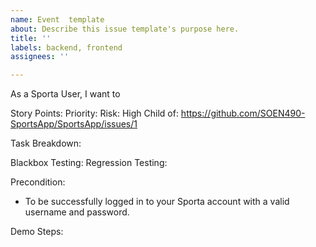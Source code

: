 ```yaml
---
name: Event  template
about: Describe this issue template's purpose here.
title: ''
labels: backend, frontend
assignees: ''

---
```


As a Sporta User, I want to 

Story Points:
Priority:
Risk: High
Child of: https://github.com/SOEN490-SportsApp/SportsApp/issues/1

Task Breakdown:

Blackbox Testing:
Regression Testing:

Precondition:
- To be successfully logged in to your Sporta account with a valid username and password.

Demo Steps:
